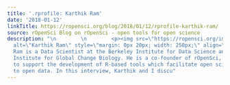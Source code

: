 ```yaml
---
title: '.rprofile: Karthik Ram'
date: '2018-01-12'
linkTitle: https://ropensci.org/blog/2018/01/12/rprofile-karthik-ram/
source: rOpenSci Blog on rOpenSci - open tools for open science
description: "\n        \n        <p><img src=\"https://ropensci.org/img/blog-images/2018-01-12-rprofile-karthik-ram/karthik-ram.png\"
  alt=\"Karthik Ram\" style=\"margin: 0px 20px; width: 250px;\" align=\"left\">\n<em>Karthik
  Ram is a Data Scientist at the Berkeley Institute for Data Science and Berkeley
  Institute for Global Change Biology. He is a co-founder of rOpenSci, a collective
  to support the development of R-based tools which facilitate open science and access
  to open data. In this interview, Karthik and I discu"
---
```

